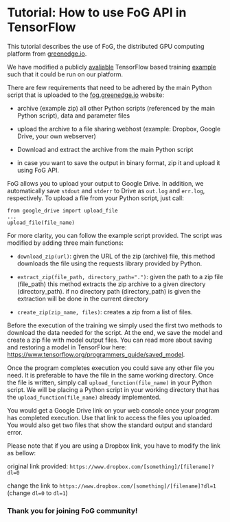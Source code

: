 # Tutorial: How to use FoG API in TensorFlow

This tutorial describes the use of FoG, the distributed GPU computing platform from [greenedge.io](http://greenedge.io).

We have modified a publicly [avaliable](https://agray3.github.io/2016/11/29/Demystifying-Data-Input-to-TensorFlow-for-Deep-Learning.html) TensorFlow based training [example](https://agray3.github.io/files/shapesorter.py) such that it could be run on our platform.

There are few requirements that need to be adhered by the main Python script that is uploaded to the [fog.greenedge.io](https://fog.greenedge.io) website:

* archive (example zip) all other Python scripts (referenced by the main Python script), data and parameter files

* upload the archive to a file sharing webhost (example: Dropbox, Google Drive, your own webserver)

* Download and extract the archive from the main Python script

* in case you want to save the output in binary format, zip it and upload it using FoG API.

FoG allows you to upload your output to Google Drive. In addition, we automatically save `stdout` and `stderr` to Drive as `out.log` and `err.log`, respectively. To upload a file from your Python script, just call:
```
from google_drive import upload_file
...
upload_file(file_name)
``` 

For more clarity, you can follow the example script provided. The script was modified by adding three main functions:

* `download_zip(url)`: given the URL of the zip (archive) file, this method downloads the file using the requests library provided by Python. 

* `extract_zip(file_path, directory_path=".")`: given the path to a zip file (file_path) this method extracts the zip archive to a given directory (directory_path). if no directory path (directory_path) is given the extraction will be done in the current directory

* `create_zip(zip_name, files)`: creates a zip from a list of files.

Before the execution of the training we simply used the first two methods to download the data needed for the script. At the end, we save the model and create a zip file with model output files. You can read more about saving and restoring a model in TensorFlow here: https://www.tensorflow.org/programmers_guide/saved_model. 

Once the program completes execution you could save any other file you need. It is preferable to have the file in the same working directory. Once the file is written, simply call `upload_function(file_name)` in your Python script. We will be placing a Python script in your working directory that has the `upload_function(file_name)` already implemented.

You would get a Google Drive link on your web console once your program has completed execution. Use that link to access the files you uploaded. You would
also get two files that show the standard output and standard error.

Please note that if you are using a Dropbox link, you have to modify the link as bellow:

original link provided: `https://www.dropbox.com/[something]/[filename]?dl=0`

change the link to `https://www.dropbox.com/[something]/[filename]?dl=1` (change `dl=0` to `dl=1`)

### Thank you for joining FoG community!

